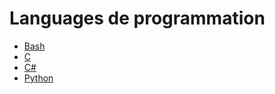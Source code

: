 # Languages de programmation

- [Bash](bash/Readme.md)
- [C](c/Readme.md)
- [C#](csharp/Readme.md)
- [Python](python/Readme.md)